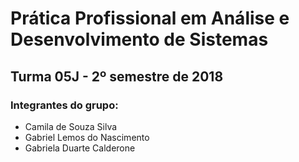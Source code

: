 # Prática Profissional em Análise e Desenvolvimento de Sistemas
## Turma 05J - 2º semestre de 2018

### Integrantes do grupo:

* Camila de Souza Silva
* Gabriel Lemos do Nascimento
* Gabriela Duarte Calderone


